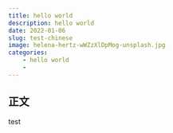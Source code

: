 ```yaml
---
title: hello world
description: hello world
date: 2022-01-06
slug: test-chinese
image: helena-hertz-wWZzXlDpMog-unsplash.jpg
categories:
    - hello world
    - 
---
```

 ## 正文

 test